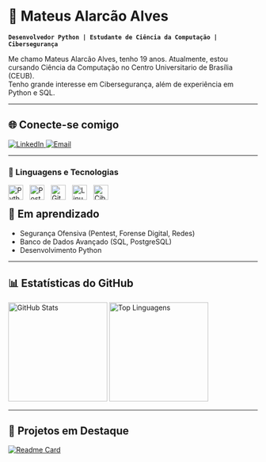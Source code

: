 # 🤖 Mateus Alarcão Alves

**`Desenvolvedor Python | Estudante de Ciência da Computação | Cibersegurança`**

Me chamo Mateus Alarcão Alves, tenho 19 anos. Atualmente, estou cursando Ciência da Computação no Centro Universitario de Brasília (CEUB).  
Tenho grande interesse em Cibersegurança, além de experiência em Python e SQL. 

---

## 🌐 Conecte-se comigo

<p align="left">
  <a href="https://www.linkedin.com/in/alarcao-alves10/" target="_blank">
    <img src="https://img.shields.io/badge/LinkedIn-Connect-0A66C2?style=for-the-badge&logo=linkedin&logoColor=white" alt="LinkedIn"/>
  </a>
  <a href="mailto:mateusalves0754@gmail.com" target="_blank">
    <img src="https://img.shields.io/badge/Email-Send-FF6F61?style=for-the-badge&logo=gmail&logoColor=white" alt="Email"/>
  </a>
</p>

---

### 🤖 Linguagens e Tecnologias

<img
   align="left"
   alt="Python"
   title="Python"
   width="30px"
   style="padding-right: 10px;"
   src="https://cdn.jsdelivr.net/gh/devicons/devicon@latest/icons/python/python-original.svg"
/>

<img
   align="left"
   alt="PostgreSQL"
   title="PostgreSQL"
   width="30px"
   style="padding-right: 10px;"
   src="https://cdn.jsdelivr.net/gh/devicons/devicon@latest/icons/postgresql/postgresql-original.svg"
/>

<img
   align="left"
   alt="Git"
   title="Git"
   width="30px"
   style="padding-right: 10px;"
   src="https://cdn.jsdelivr.net/gh/devicons/devicon@latest/icons/git/git-original.svg"
/>

<img
   align="left"
   alt="Linux"
   title="Linux"
   width="30px"
   style="padding-right: 10px;"
   src="https://cdn.jsdelivr.net/gh/devicons/devicon@latest/icons/linux/linux-original.svg"
/>

<img
   align="left"
   alt="Cibersegurança"
   title="Cibersegurança"
   width="30px"
   style="padding-right: 10px;"
   src="https://cdn-icons-png.flaticon.com/512/3135/3135715.png"
/>

<br/>

## 🎯 Em aprendizado

- Segurança Ofensiva (Pentest, Forense Digital, Redes)
- Banco de Dados Avançado (SQL, PostgreSQL)
- Desenvolvimento Python

---

## 📊 Estatísticas do GitHub

<p align="left">
  <img 
    alt="GitHub Stats" 
    height="200" 
    src="https://github-readme-stats.vercel.app/api?username=mateus-alarcao&show_icons=true&theme=tokyonight&locale=pt-br" 
  />
  <img 
    alt="Top Linguagens" 
    height="200" 
    src="https://github-readme-stats.vercel.app/api/top-langs/?username=mateus-alarcao&theme=tokyonight&layout=compact&custom_title=Tecnologias&langs_count=9" 
  />
</p>

---

## 🚀 Projetos em Destaque

[![Readme Card](https://github-readme-stats.vercel.app/api/pin/?username=mateus-alarcao&repo=USP---Ciencia-da-Computacao-com-Python&theme=tokyonight)](https://github.com/mateus-alarcao/USP---Ciencia-da-Computacao-com-Python)
